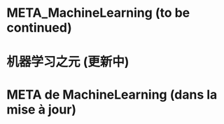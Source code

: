 # META_MachineLearning (to be continued)
# 机器学习之元 (更新中)
# META de MachineLearning (dans la mise à jour)
